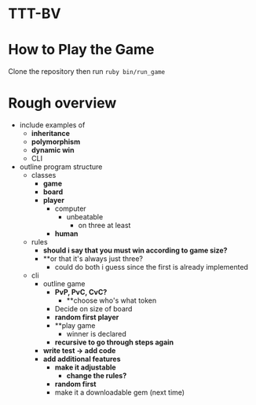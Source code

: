 # TTT-BV

# How to Play the Game
Clone the repository then run `ruby bin/run_game`


# Rough overview
- include examples of
  - **inheritance**
  - **polymorphism**
  - **dynamic win**
  - CLI
- outline program structure
  - classes
    - **game**
    - **board**
    - **player**
      - computer
        - unbeatable
          - on three at least
      - **human**
  - rules
    - **should i say that you must win according to game size?**
    - **or that it's always just three?
      - could do both i guess since the first is already implemented
  - cli
    - outline game
      - **PvP, PvC, CvC?**
        - **choose who's what token
      - Decide on size of board
      - **random first player**
      - **play game
        - winner is declared
      - **recursive to go through steps again**
    - **write test -> add code**
    - **add additional features**
      - **make it adjustable**
        - **change the rules?**
      - **random first**
      - make it a downloadable gem (next time)
